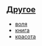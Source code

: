 ## [Другое](https://thesaurus-dostoevsky.github.io/Thesaurus/other)
* [воля](https://thesaurus-dostoevsky.github.io/Thesaurus/воля)
* [книга](https://thesaurus-dostoevsky.github.io/Thesaurus/книга)
* [красота](https://thesaurus-dostoevsky.github.io/Thesaurus/красота)
